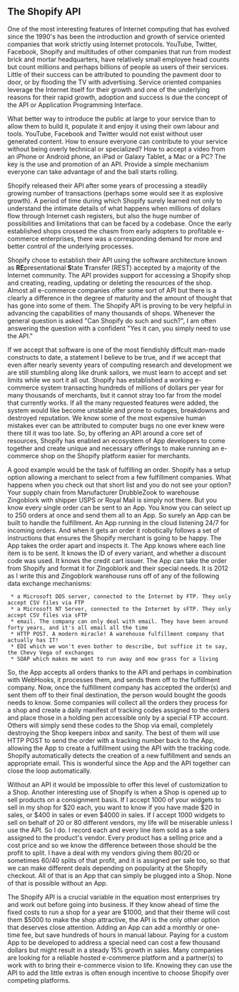 ## The Shopify API ##

One of the most interesting features of Internet computing that has evolved since the 1990's has been the introduction and growth of service oriented companies that work strictly using Internet protocols. YouTube, Twitter, Facebook, Shopify and multitudes of other companies that run from modest brick and mortar headquarters, have relatively small employee head counts but count millions and perhaps billions of people as users of their services. Little of their success can be attributed to pounding the pavment door to door, or by flooding the TV with advertising. Service oriented companies leverage the Internet itself for their growth and one of the underlying reasons for their rapid growth, adoption and success is due the concept of the API or Application Programming Interface. 

What better way to introduce the public at large to your service than to allow them to build it, populate it and enjoy it using their own labour and tools. YouTube, Facebook and Twitter would not exist without user generated content. How to ensure everyone can contribute to your service without being overly technical or specialized? How to accept a video from an iPhone or Android phone, an iPad or Galaxy Tablet, a Mac or a PC? The key is the use and promotion of an API. Provide a simple mechanism everyone can take advantage of and the ball starts rolling.

Shopify released their API after some years of processing a steadily growing number of transactions (perhaps some would see it as explosive growth). A period of time during which Shopify surely learned not only to understand the intimate details of what happens when millions of dollars flow through Internet cash registers, but also the huge number of possibilities and limitations that can be faced by a codebase. Once the early established shops crossed the chasm from early adopters to profitable e-commerce enterprises, there was a corresponding demand for more and better control of the underlying processes. 

Shopify chose to establish their API using the software architecture known as **RE**presentational **S**tate **T**ransfer (REST) accepted by a majority of the Internet community. The API provides support for accessing a Shopify shop and creating, reading, updating or deleting the resources of the shop. Almost all e-commerce companies offer some sort of API but there is a clearly a difference in the degree of maturity and the amount of thought that has gone into some of them. The Shopify API is proving to be very helpful in advancing the capabilities of many thousands of shops. Whenever the general question is asked "Can Shopify do such and such?", I am often answering the question with a confident "Yes it can, you simply need to use the API."

If we accept that software is one of the most fiendishly diffcult man-made constructs to date, a statement I believe to be true, and if we accept that even after nearly seventy years of computing research and development we are still stumbling along like drunk sailors, we must learn to accept and set limits while we sort it all out. Shopify has established a working e-commerce system transacting hundreds of millions of dollars per year for many thousands of merchants, but it cannot stray too far from the model that currently works. If all the many requested features were added, the system would like become unstable and prone to outages, breakdowns and destroyed reputation. We know some of the most expensive human mistakes ever can be attributed to computer bugs no one ever knew were there till it was too late. So, by offering an API around a core set of resources, Shopify has enabled an ecosystem of App developers to come together and create unique and necessary offerings to make running an e-commerce shop on the Shopify platform easier for merchants. 

A good example would be the task of fulfilling an order. Shopify has a setup option allowing a merchant to select from a few fulfillment companies. What happens when you check out that short list and you do not see your option? Your supply chain from Manufacturer DrubbleZook to warehouse Zingoblork with shipper USPS or Royal Mail is simply not there. But you know every single order can be sent to an App. You know you can select up to 250 orders at once and send them all to an App. So surely an App can be built to handle the fulfillment. An App running in the cloud listening 24/7 for incoming orders. And when it gets an order it robotically follows a set of instructions that ensures the Shopify merchant is going to be happy. The App takes the order apart and inspects it. The App knows where each line item is to be sent. It knows the ID of every variant, and whether a discount code was used. It knows the credit cart issuer. The App can take the order from Shopify and format it for Zingoblork and their special needs. It is 2012 as I write this and Zingoblork warehouse runs off of any of the following data exchange mechanisms:

     * a Microsoft DOS server, connected to the Internet by FTP. They only accept CSV files via FTP
	 * a Microsoft NT Server, connected to the Internet by sFTP. They only accept CSV files via sFTP
	 * email. The company can only deal with email. They have been around forty years, and it's all email all the time
     * HTTP POST. A modern miracle! A warehouse fulfillment company that actually has IT!
	 * EDI which we won't even bother to describe, but suffice it to say, the Chevy Vega of exchanges
	 * SOAP which makes me want to run away and mow grass for a living

So, the App accepts all orders thanks to the API and perhaps in combination with WebHooks, it processes them, and sends them off to the fulfillment company. Now, once the fulfillment company has accepted the order(s) and sent them off to their final destination, the person would bought the goods needs to know. Some companies will collect all the orders they process for a shop and create a daily manifest of tracking codes assigned to the orders and place those in a holding pen accessible only by a special FTP account. Others will simply send these codes to the Shop via email, completely destroying the Shop keepers inbox and sanity. The best of them will use HTTP POST to send the order with a tracking number back to the App, allowing the App to create a fulfillment using the API with the tracking code. Shopify automatically detects the creation of a new fulfillment and sends an appropriate email. This is wonderful since the App and the API together can close the loop automatically. 

Without an API it would be impossible to offer this level of customization to a Shop. Another interesting use of Shopify is when a Shop is opened up to sell products on a consignment basis. If I accept 1000 of your widgets to sell in my shop for $20 each, you want to know if you have made $20 in sales, or $400 in sales or even $4000 in sales. If I accept 1000 widgets to sell on behalf of 20 or 80 different vendors, my life will be miserable unless I use the API. So I do. I record each and every line item sold as a sale assigned to the product's vendor. Every product has a selling price and a cost price and so we know the difference between those should be the profit to split. I have a deal with my vendors giving them 80/20 or sometimes 60/40 splits of that profit, and it is assigned per sale too, so that we can make different deals depending on popularity at the Shopify checkout. All of that is an App that can simply be plugged into a Shop. None of that is possible without an App. 

The Shopify API is a crucial variable in the equation most enterprises try and work out before going into business. If they know ahead of time the fixed costs to run a shop for a year are $1000, and that their theme will cost them $5000 to make the shop attractive, the API is the only other option that deserves close attention. Adding an App can add a monthly or one-time fee, but save hundreds of hours in manual labour. Paying for a custom App to be developed to address a special need can cost a few thousand dollars but might result in a steady 15% growth in sales. Many companies are looking for a reliable hosted e-commerce platform and a partner(s) to work with to bring their e-commerce vision to life. Knowing they can use the API to add the little extras is often enough incentive to choose Shopify over competing platforms. 

